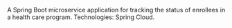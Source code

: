 

A Spring Boot microservice application for tracking the status of enrollees in a health care program. Technologies: Spring Cloud.
